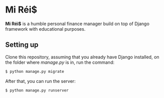 # Mi Réi$

**Mi Réi$** is a humble personal finance manager build on top of Django framework with educational purposes.

## Setting up

Clone this repository, assuming that you already have Django installed, on the folder where *manage.py* is in, run the command:

```bash
$ python manage.py migrate
```

After that, you can run the server:

```bash
$ python manage.py runserver
```
